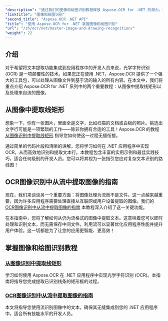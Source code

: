 ```yaml
---
"description": "通过我们的图像和绘图识别教程释放 Aspose.OCR for .NET 的潜力，轻松地将文本提取功能引入您的应用程序。"
"linktitle": "图像和绘图识别"
"second_title": "Aspose.OCR .NET API"
"title": "使用 Aspose.OCR for .NET 掌握图像和绘图识别"
"url": "/zh/ocr/net/master-image-and-drawing-recognition/"
"weight": 22
---
```


## 介绍

对于希望将文本提取功能集成到应用程序中的开发人员来说，光学字符识别 (OCR) 是一项颠覆性的技术。如果您正在使用 .NET，Aspose.OCR 提供了一个强大的工具包，可以处理从图像文件到基于流的输入的所有内容。在本文中，我们将重点介绍 Aspose.OCR for .NET 系列中的两个重要教程：从图像中提取线矩形以及处理来自流的图像。 

## 从图像中提取线矩形

想象一下，你有一张图片，里面全是文字，比如扫描的文档或白板的照片。挑选出文字行可能是一项繁琐的工作——除非你拥有合适的工具！Aspose.OCR 的教程 [从图像识别中提取线矩形](./line-rectangles-from-images-recognition/) 指导您如何使这一过程无缝衔接。

通过简单的代码片段和清晰的讲解，您将学习如何在 .NET 应用程序中实现 OCR，从而高效地识别和提取文本行。本教程包含丰富的实用示例和最佳实践技巧，适合任何级别的开发人员。您可以将其视为一张指引您应对复杂文本识别的路线图！

## OCR图像识别中从流中提取图像的指南

现在，我们来谈谈另一个重要方面：将图像处理为流而不是文件。这一点越来越重要，因为许多应用程序需要处理直接从互联网或用户设备提取的图像。我们的 [OCR图像识别中从流中提取图像的指南](./guide-to-image-from-stream/) 本教程深入介绍了这一关键功能。

在本指南中，您将了解如何从仍为流格式的图像中提取文本。这意味着您可以即时处理和识别文本，而无需保存中间文件。利用流可以显著优化应用程序性能并提升用户体验。这一切都是为了让您的应用更智能、更高效！

## 掌握图像和绘图识别教程
### [从图像识别中提取线矩形](./line-rectangles-from-images-recognition/)
学习如何使用 Aspose.OCR 在 .NET 应用程序中实现光学字符识别 (OCR)。本指南将指导您完成提取已识别线条的矩形框的过程。
### [OCR图像识别中从流中提取图像的指南](./guide-to-image-from-stream/)
本文将指导您使用流识别图像中的文本，确保其无缝集成到您的 .NET 应用程序中。适合所有技能水平的开发人员。